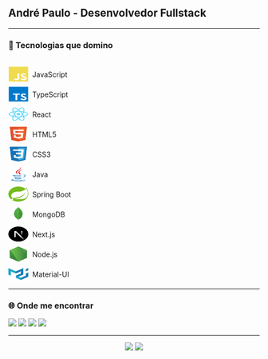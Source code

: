 ## André Paulo - Desenvolvedor Fullstack

---

### 🚀 Tecnologias que domino

<div align="left" style="display: block"><br>
  <div style="display:flex; align-items:center; margin-bottom:10px;">
    <img align="center" alt="Andre-Js" height="30" width="40" src="https://raw.githubusercontent.com/devicons/devicon/master/icons/javascript/javascript-plain.svg">
    <span style="font-size:14px; margin-left:8px;">JavaScript</span>
  </div>
  <div style="display:flex; align-items:center; margin-bottom:10px;">
    <img align="center" alt="Andre-Ts" height="30" width="40" src="https://raw.githubusercontent.com/devicons/devicon/master/icons/typescript/typescript-plain.svg">
    <span style="font-size:14px; margin-left:8px;">TypeScript</span>
  </div>
  <div style="display:flex; align-items:center; margin-bottom:10px;">
    <img align="center" alt="Andre-React" height="30" width="40" src="https://raw.githubusercontent.com/devicons/devicon/master/icons/react/react-original.svg">
    <span style="font-size:14px; margin-left:8px;">React</span>
  </div>
  <div style="display:flex; align-items:center; margin-bottom:10px;">
    <img align="center" alt="Andre-HTML" height="30" width="40" src="https://raw.githubusercontent.com/devicons/devicon/master/icons/html5/html5-original.svg">
    <span style="font-size:14px; margin-left:8px;">HTML5</span>
  </div>
  <div style="display:flex; align-items:center; margin-bottom:10px;">
    <img align="center" alt="Andre-CSS" height="30" width="40" src="https://raw.githubusercontent.com/devicons/devicon/master/icons/css3/css3-original.svg">
    <span style="font-size:14px; margin-left:8px;">CSS3</span>
  </div>
  <div style="display:flex; align-items:center; margin-bottom:10px;">
    <img align="center" alt="Andre-Java" height="30" width="40" src="https://raw.githubusercontent.com/devicons/devicon/master/icons/java/java-original.svg">
    <span style="font-size:14px; margin-left:8px;">Java</span>
  </div>
  <div style="display:flex; align-items:center; margin-bottom:10px;">
    <img align="center" alt="Andre-Spring" height="30" width="40" src="https://raw.githubusercontent.com/devicons/devicon/master/icons/spring/spring-original.svg">
    <span style="font-size:14px; margin-left:8px;">Spring Boot</span>
  </div>
  <div style="display:flex; align-items:center; margin-bottom:10px;">
    <img align="center" alt="Andre-MongoDB" height="30" width="40" src="https://raw.githubusercontent.com/devicons/devicon/master/icons/mongodb/mongodb-original.svg">
    <span style="font-size:14px; margin-left:8px;">MongoDB</span>
  </div>
  <div style="display:flex; align-items:center; margin-bottom:10px;">
    <img align="center" alt="Andre-Nextjs" height="30" width="40" src="https://raw.githubusercontent.com/devicons/devicon/master/icons/nextjs/nextjs-original.svg" style="background:white; border-radius:5px;">
    <span style="font-size:14px; margin-left:8px;">Next.js</span>
  </div>
  <div style="display:flex; align-items:center; margin-bottom:10px;">
    <img align="center" alt="Andre-Nodejs" height="30" width="40" src="https://raw.githubusercontent.com/devicons/devicon/master/icons/nodejs/nodejs-original.svg">
    <span style="font-size:14px; margin-left:8px;">Node.js</span>
  </div>
  <div style="display:flex; align-items:center; margin-bottom:10px;">
    <img align="center" alt="Andre-MUI" height="30" width="40" src="https://raw.githubusercontent.com/devicons/devicon/master/icons/materialui/materialui-original.svg">
    <span style="font-size:14px; margin-left:8px;">Material-UI</span>
  </div>
</div>

---

### 🌐 Onde me encontrar

<div> 
  <a href="https://www.youtube.com/@Andr%C3%A9code-w5z" target="_blank" rel="noopener noreferrer"><img src="https://img.shields.io/badge/YouTube-FF0000?style=for-the-badge&logo=youtube&logoColor=white"></a>
  <a href="https://www.tiktok.com/@andre_code" target="_blank" rel="noopener noreferrer"><img src="https://img.shields.io/badge/TikTok-010101?style=for-the-badge&logo=tiktok&logoColor=white"></a>
  <a href="https://www.linkedin.com/in/andr%C3%A9-paulo-9b76463" target="_blank" rel="noopener noreferrer"><img src="https://img.shields.io/badge/LinkedIn-0077B5?style=for-the-badge&logo=linkedin&logoColor=white"></a>
  <a href="https://andrepaulo.vercel.app/public/home" target="_blank" rel="noopener noreferrer"><img src="https://img.shields.io/badge/Portfolio-121212?style=for-the-badge&logo=vercel&logoColor=white"></a>
</div>

---

<p align="center">
  <img src="https://github-readme-stats.vercel.app/api?username=andre806&show_icons=true&theme=material-palenight" height="180"/>
  <img src="https://github-readme-stats.vercel.app/api/top-langs/?username=andre806&layout=compact&theme=material-palenight" height="180"/>
</p>
